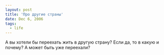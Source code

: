 ```yaml
---
layout: post
title: 'Про другие страны'
date: Dec 6, 2006
tags:
  - life
---
```


А вы хотели бы переехать жить в другую страну? Если да, то в какую и почему? А может быть уже переехали?
